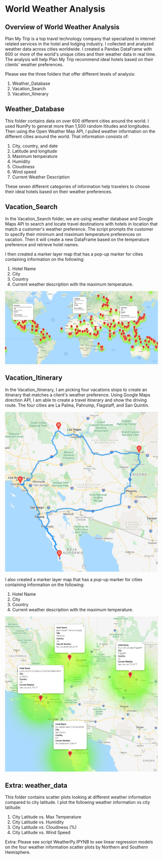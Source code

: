 # World Weather Analysis

## Overview of World Weather Analysis
Plan My Trip is a top travel technology company that specialized in internet related services in the hotel and lodging industry. I collected and analyzed weather data across cities worldwide. I created a Pandas DataFrame with 600 or more of the world's unique cities and their weather data in real time. The analysis will help Plan My Trip recommend ideal hotels based on their clients' weather preferences. 

Please see the three folders that offer different levels of analysis: 
1. Weather_Database
2. Vacation_Search
3. Vacation_Itinerary



## Weather_Database 
This folder contains data on over 600 different cities around the world. I used NumPy to generat more than 1,500 random ltitudes and longitudes. Then using the Open Weather Map API, I pulled weather information on the different cities around the world. That information consists of:

1. City, country, and date
2. Latitude and longitude
3. Maximum temperature
4. Humidity
5. Cloudiness
6. Wind speed
7. Current Weather Description

These seven different categories of information help travelers to choose their ideal hotels based on their weather preferences. 



## Vacation_Search
In the Vacation_Search folder, we are using weather database and Google Maps API to search and locate travel destinations with hotels in location that match a customer's weather preference. The script prompts the customer to specify their minimum and maximum temperature preferences on vacation. Then it will create a new DataFrame based on the temperature preference and retrieve hotel names. 

I then created a marker layer map that has a pop-up marker for cities containing information on the following: 

1. Hotel Name
2. City 
3. Country
4. Current weather description with the maximum temperature. 

![WeatherPy_vacation_map](Vacation_Search/WeatherPy_vacation_map.PNG)



## Vacation_Itinerary
In the Vacation_Itinerary, I am picking four vacations stops to create an itinerary that matches a client's weather preference. Using Google Maps direction API, I am able to create a travel itinerary and show the driving route. The four cities are La Palma, Pahrump, Flagstaff, and San Quintin. 

![WeatherPy_travel_map](Vacation_Itinerary/WeatherPy_travel_map.PNG)

I also created a marker layer map that has a pop-up marker for cities containing information on the following: 

1. Hotel Name
2. City 
3. Country
4. Current weather description with the maximum temperature. 

![WeatherPy_travel_map_markers](Vacation_Itinerary/WeatherPy_travel_map_markers.PNG)



## Extra: weather_data
This folder contains scatter plots looking at different weather information compared to city latitude. I plot the following weather information vs city latitude: 

1. City Latitude vs. Max Temperature
2. City Latitude vs. Humidity
3. City Latitude vs. Cloudiness (%)
4. City Latitude vs. Wind Speed

Extra: Please see script WeatherPy.IPYNB to see linear regression models on the four weather information scatter plots by Northern and Southern Hemisphere.

